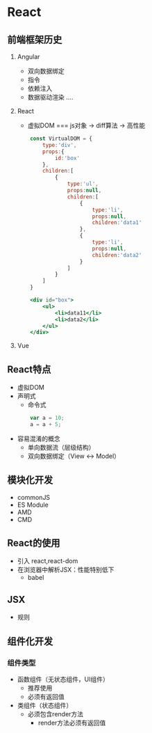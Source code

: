 # React

## 前端框架历史
1. Angular
    * 双向数据绑定
    * 指令
    * 依赖注入
    * 数据驱动渲染
    ....
2. React
    * 虚拟DOM   === js对象  ->  diff算法    -> 高性能
    ```jsx
        const VirtualDOM = {
            type:'div',
            props:{
                id:'box'
            },
            children:[
                {
                    type:'ul',
                    props:null,
                    children:[
                        {
                            type:'li',
                            props:null,
                            children:'data1'
                        },
                        {
                            type:'li',
                            props:null,
                            children:'data2'
                        }
                    ]
                }
            ]
        }

        <div id="box">
            <ul>
                <li>data11</li>
                <li>data2</li>
            </ul>
        </div>
    ```

3. Vue

## React特点
* 虚拟DOM
* 声明式
    * 命令式
    ```js
        var a = 10;
        a = a + 5;
    ```
* 容易混淆的概念
    * 单向数据流（层级结构）
    * 双向数据绑定（View <-> Model）

## 模块化开发
* commonJS
* ES Module
* AMD
* CMD

## React的使用
* 引入 react,react-dom
* 在浏览器中解析JSX：性能特别低下
    * babel

## JSX
* 规则


## 组件化开发

### 组件类型
* 函数组件（无状态组件，UI组件）
    * 推荐使用
    * 必须有返回值
* 类组件（状态组件）
    * 必须包含render方法
        * render方法必须有返回值